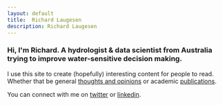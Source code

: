 ```yaml
---
layout: default
title:  Richard Laugesen
description: Richard Laugesen
---
```


### Hi, I'm Richard. A hydrologist & data scientist from Australia trying to improve water-sensitive decision making.

I use this site to create (hopefully) interesting content for people to read. Whether that be general [thoughts and opinions](/writing) or academic [publications](/publications).

You can connect with me on [twitter](https://twitter.com/richardlaugesen) or [linkedin](https://www.linkedin.com/in/richardlaugesen/).
